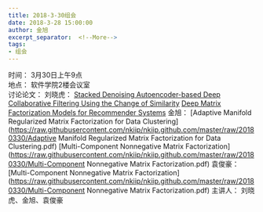 ```yaml
---
title: 2018-3-30组会
date: 2018-3-28 15:00:00
author: 金旭
excerpt_separator:  <!--More-->
tags:
- 组会
---
```


时间： 3月30日上午9点  
地点： 软件学院2楼会议室  
讨论论文：
刘晓虎：
[Stacked Denoising Autoencoder-based Deep Collaborative Filtering Using the Change of Similarity](https://raw.githubusercontent.com/nkiip/nkiip.github.com/master/raw/20180330/07929729.pdf)
[Deep Matrix Factorization Models for Recommender Systems](https://raw.githubusercontent.com/nkiip/nkiip.github.com/master/raw/20180330/0447.pdf)
金旭：
[Adaptive Manifold Regularized Matrix Factorization for Data Clustering](https://raw.githubusercontent.com/nkiip/nkiip.github.com/master/raw/20180330/Adaptive Manifold Regularized Matrix Factorization for Data Clustering.pdf)
[Multi-Component Nonnegative Matrix Factorization](https://raw.githubusercontent.com/nkiip/nkiip.github.com/master/raw/20180330/Multi-Component Nonnegative Matrix Factorization.pdf)
袁俊豪：
[Multi-Component Nonnegative Matrix Factorization](https://raw.githubusercontent.com/nkiip/nkiip.github.com/master/raw/20180330/Multi-Component Nonnegative Matrix Factorization.pdf)
主讲人： 刘晓虎、金旭、袁俊豪